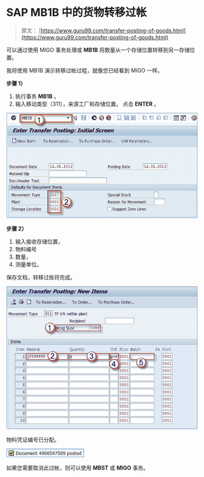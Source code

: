 # SAP MB1B 中的货物转移过帐

> 原文： [https://www.guru99.com/transfer-posting-of-goods.html](https://www.guru99.com/transfer-posting-of-goods.html)

可以通过使用 MIGO 事务处理或 **MB1B** 将数量从一个存储位置转移到另一存储位置。

我将使用 MB1B 演示转移过帐过程，就像您已经看到 MIGO 一样。

**步骤 1）**

1.  执行事务 **MB1B** 。
2.  输入移动类型（311），来源工厂和存储位置。 点击 **ENTER** 。

![](img/ae8c83061424a1d7cc94555b14bd1cbe.png)

**步骤 2）**

1.  输入接收存储位置，
2.  物料编号
3.  数量，
4.  测量单位。

保存文档，转移过账将完成。

![](img/36e1820d99b9d9d9988ebf8acd8c7d23.png)

物料凭证编号已分配。

![](img/36c37701ca89a88be214aec7ecec8f98.png)

如果您需要取消此过帐，则可以使用 **MBST** 或 **MIGO** 事务。